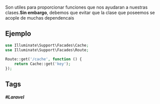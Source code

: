 Son utiles para proporcionar funciones que nos ayudaran a nuestras clases.**Sin embargo**, debemos que evitar que la clase que poseemos se acople de muchas dependencais

## Ejemplo

```php
use Illuminate\Support\Facades\Cache;
use Illuminate\Support\Facades\Route;
 
Route::get('/cache', function () {
    return Cache::get('key');
});
```

## Tags

##### #Laravel